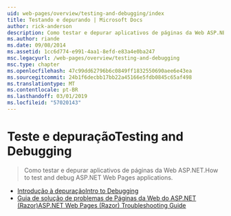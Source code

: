 ```yaml
---
uid: web-pages/overview/testing-and-debugging/index
title: Testando e depurando | Microsoft Docs
author: rick-anderson
description: Como testar e depurar aplicativos de páginas da Web ASP.NET.
ms.author: riande
ms.date: 09/08/2014
ms.assetid: 1cc6d774-e991-4aa1-8efd-e83a4e0ba247
msc.legacyurl: /web-pages/overview/testing-and-debugging
msc.type: chapter
ms.openlocfilehash: 47c99dd62796b6c0849ff1832550690aee6e43ea
ms.sourcegitcommit: 24b1f6decbb17bb22a45166e5fdb0845c65af498
ms.translationtype: MT
ms.contentlocale: pt-BR
ms.lasthandoff: 03/01/2019
ms.locfileid: "57020143"
---
```

<a name="testing-and-debugging"></a><span data-ttu-id="b0e99-103">Teste e depuração</span><span class="sxs-lookup"><span data-stu-id="b0e99-103">Testing and Debugging</span></span>
====================
> <span data-ttu-id="b0e99-104">Como testar e depurar aplicativos de páginas da Web ASP.NET.</span><span class="sxs-lookup"><span data-stu-id="b0e99-104">How to test and debug ASP.NET Web Pages applications.</span></span>


- [<span data-ttu-id="b0e99-105">Introdução à depuração</span><span class="sxs-lookup"><span data-stu-id="b0e99-105">Intro to Debugging</span></span>](introduction-to-debugging.md)
- [<span data-ttu-id="b0e99-106">Guia de solução de problemas de Páginas da Web do ASP.NET (Razor)</span><span class="sxs-lookup"><span data-stu-id="b0e99-106">ASP.NET Web Pages (Razor) Troubleshooting Guide</span></span>](aspnet-web-pages-razor-troubleshooting-guide.md)
